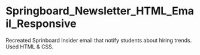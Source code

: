 # Springboard_Newsletter_HTML_Email_Responsive
Recreated Sprinboard Insider email that notify students about hiring trends. Used HTML & CSS.

